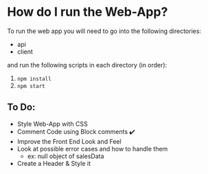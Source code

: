 # How do I run the Web-App?
To run the web app you will need to go into the following directories:
- api
- client

and run the following scripts in each directory (in order):

1. `npm install`
2. `npm start`

## To Do:
- Style Web-App with CSS
- Comment Code using Block comments :heavy_check_mark:
- Improve the Front End Look and Feel
- Look at possible error cases and how to handle them
  - ex: null object of salesData
- Create a Header & Style it
